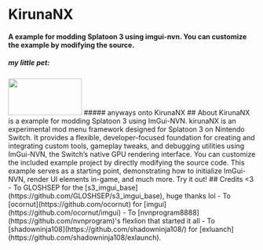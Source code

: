 # KirunaNX
#### A example for modding Splatoon 3 using imgui-nvn. You can customize the example by modifying the source. 
##### my little pet:
<img src="https://github.com/user-attachments/assets/d5e5a4d4-2f9e-4720-ad76-1b2fb5fdb987" width="150" height="75">
##### anyways onto KirunaNX
## About
KirunaNX is a example for modding Splatoon 3 using ImGui-NVN.  
kirunaNX is an experimental mod menu framework designed for Splatoon 3 on Nintendo Switch. It provides a flexible, developer-focused foundation for creating and integrating custom tools, gameplay tweaks, and debugging utilities using ImGui-NVN, the Switch’s native GPU rendering interface.  
You can customize the included example project by directly modifying the source code. This example serves as a starting point, demonstrating how to initialize ImGui-NVN, render UI elements in-game, and much more. Try it out!  
## Credits <3
- To GLOSHSEP for the [s3_imgui_base](https://github.com/GLOSHSEP/s3_imgui_base), huge thanks lol
- To [ocornut](https://github.com/ocornut) for [imgui](https://github.com/ocornut/imgui)
- To [nvnprogram8888](https://github.com/nvnprogram)'s flexlion that started it all
- To [shadowninja108](https://github.com/shadowninja108/) for [exluanch](https://github.com/shadowninja108/exlaunch).
